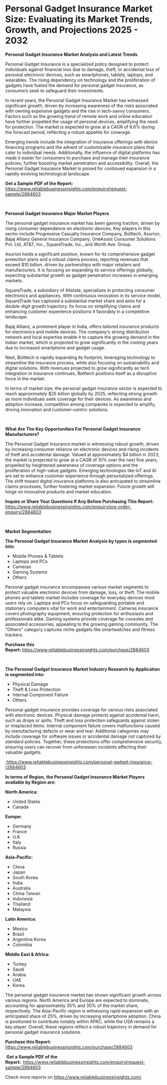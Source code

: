 <p><h1>Personal Gadget Insurance Market Size: Evaluating its Market Trends, Growth, and Projections 2025 - 2032</h1></p><p><strong>Personal Gadget Insurance Market Analysis and Latest Trends</strong></p>
<p><p>Personal Gadget Insurance is a specialized policy designed to protect individuals against financial loss due to damage, theft, or accidental loss of personal electronic devices, such as smartphones, tablets, laptops, and wearables. The rising dependency on technology and the proliferation of gadgets have fueled the demand for personal gadget insurance, as consumers seek to safeguard their investments.</p><p>In recent years, the Personal Gadget Insurance Market has witnessed significant growth, driven by increasing awareness of the risks associated with owning expensive gadgets and the rise in tech-savvy consumers. Factors such as the growing trend of remote work and online education have further propelled the usage of personal devices, amplifying the need for protection. The market is expected to grow at a CAGR of 6.6% during the forecast period, reflecting a robust appetite for coverage.</p><p>Emerging trends include the integration of insurance offerings with device financing programs and the advent of customizable insurance plans that cater to individual needs. Additionally, the influence of digital platforms has made it easier for consumers to purchase and manage their insurance policies, further boosting market penetration and accessibility. Overall, the Personal Gadget Insurance Market is poised for continued expansion in a rapidly evolving technological landscape.</p></p>
<p><strong>Get a Sample PDF of the Report:&nbsp;</strong> <a href="https://www.reliablebusinessinsights.com/enquiry/request-sample/2884603?utm_campaign=3000&utm_medium=2&utm_source=Github&utm_content=ia&utm_term=13032025&utm_id=personal-gadget-insurance">https://www.reliablebusinessinsights.com/enquiry/request-sample/2884603</a></p>
<p>&nbsp;</p>
<p><strong>Personal Gadget Insurance Major Market Players</strong></p>
<p><p>The personal gadget insurance market has been gaining traction, driven by rising consumer dependence on electronic devices. Key players in this sector include Progressive Casualty Insurance Company, Bolttech, Asurion, Bajaj Allianz General Insurance Company, OneAssist Consumer Solutions Pvt. Ltd, AT&T, Inc., SquareTrade, Inc., and Worth Ave. Group.</p><p>Asurion holds a significant position, known for its comprehensive gadget protection plans and a robust claims process, reporting revenues that exceed $10 billion, driven by partnerships with major retailers and manufacturers. It is focusing on expanding its service offerings globally, expecting substantial growth as gadget penetration increases in emerging markets.</p><p>SquareTrade, a subsidiary of Allstate, specializes in protecting consumer electronics and appliances. With continuous innovation in its service model, SquareTrade has captured a substantial market share and aims for a double-digit growth trajectory. Its focus on simplifying claims and enhancing customer experience positions it favorably in a competitive landscape.</p><p>Bajaj Allianz, a prominent player in India, offers tailored insurance products for electronics and mobile devices. The company's strong distribution network and local expertise enable it to capture the growing demand in the Indian market, which is projected to grow significantly in the coming years due to increased smartphone and gadget usage.</p><p>Next, Bolttech is rapidly expanding its footprint, leveraging technology to streamline the insurance process, while also focusing on sustainability and digital solutions. With revenues projected to grow significantly as tech integration in insurance continues, Bolttech positions itself as a disruptive force in the market.</p><p>In terms of market size, the personal gadget insurance sector is expected to reach approximately $25 billion globally by 2025, reflecting strong growth as more individuals seek coverage for their devices. As awareness and adoption increase, competition among companies is expected to amplify, driving innovation and customer-centric solutions.</p></p>
<p>&nbsp;</p>
<p><strong>What Are The Key Opportunities For Personal Gadget Insurance Manufacturers?</strong></p>
<p><p>The Personal Gadget Insurance market is witnessing robust growth, driven by increasing consumer reliance on electronic devices and rising incidents of theft and accidental damage. Valued at approximately $4 billion in 2023, the market is projected to grow at a CAGR of 10% over the next five years, propelled by heightened awareness of coverage options and the proliferation of high-value gadgets. Emerging technologies like IoT and AI are set to enhance customer experience through personalized offerings. The shift toward digital insurance platforms is also anticipated to streamline claims processes, further fostering market expansion. Future growth will hinge on innovative products and market education.</p></p>
<p><strong>Inquire or Share Your Questions If Any Before Purchasing This Report:</strong> <a href="https://www.reliablebusinessinsights.com/enquiry/pre-order-enquiry/2884603?utm_campaign=3000&utm_medium=2&utm_source=Github&utm_content=ia&utm_term=13032025&utm_id=personal-gadget-insurance">https://www.reliablebusinessinsights.com/enquiry/pre-order-enquiry/2884603</a></p>
<p>&nbsp;</p>
<p><strong>Market Segmentation</strong></p>
<p><strong>The Personal Gadget Insurance Market Analysis by types is segmented into:</strong></p>
<p><ul><li>Mobile Phones & Tablets</li><li>Laptops and PCs</li><li>Cameras</li><li>Gaming Systems</li><li>Others</li></ul></p>
<p><p>Personal gadget insurance encompasses various market segments to protect valuable electronic devices from damage, loss, or theft. The mobile phones and tablets market includes coverage for everyday devices most users rely on. Laptops and PCs focus on safeguarding portable and stationary computers vital for work and entertainment. Cameras insurance covers photography equipment, ensuring protection for enthusiasts and professionals alike. Gaming systems provide coverage for consoles and associated accessories, appealing to the growing gaming community. The "Others" category captures niche gadgets like smartwatches and fitness trackers.</p></p>
<p><strong>Purchase this Report:&nbsp;</strong><a href="https://www.reliablebusinessinsights.com/purchase/2884603?utm_campaign=3000&utm_medium=2&utm_source=Github&utm_content=ia&utm_term=13032025&utm_id=personal-gadget-insurance">https://www.reliablebusinessinsights.com/purchase/2884603</a></p>
<p>&nbsp;</p>
<p><strong>The Personal Gadget Insurance Market Industry Research by Application is segmented into:</strong></p>
<p><ul><li>Physical Damage</li><li>Theft & Loss Protection</li><li>lnternal Component Failure</li><li>Others</li></ul></p>
<p><p>Personal gadget insurance provides coverage for various risks associated with electronic devices. Physical damage protects against accidental harm, such as drops or spills. Theft and loss protection safeguards against stolen or misplaced items. Internal component failure covers malfunctions caused by manufacturing defects or wear and tear. Additional categories may include coverage for software issues or accidental damage not captured by standard policies. Together, these protections offer comprehensive security, ensuring users can recover from unforeseen incidents affecting their valuable gadgets.</p></p>
<p><a href="https://www.reliablebusinessinsights.com/personal-gadget-insurance-r2884603?utm_campaign=3000&utm_medium=2&utm_source=Github&utm_content=ia&utm_term=13032025&utm_id=personal-gadget-insurance">&nbsp;https://www.reliablebusinessinsights.com/personal-gadget-insurance-r2884603</a></p>
<p><strong>In terms of Region, the Personal Gadget Insurance Market Players available by Region are:</strong></p>
<p>
    <p> <strong> North America: </strong>
        <ul>
            <li>United States</li>
            <li>Canada</li>
        </ul>
        </p> 
    <p> <strong> Europe: </strong>
        <ul>
            <li>Germany</li>
            <li>France</li>
            <li>U.K.</li>
            <li>Italy</li>
            <li>Russia</li>
        </ul>
        </p> 
    <p> <strong> Asia-Pacific: </strong>
        <ul>
            <li>China</li>
            <li>Japan</li>
            <li>South Korea</li>
            <li>India</li>
            <li>Australia</li>
            <li>China Taiwan</li>
            <li>Indonesia</li>
            <li>Thailand</li>
            <li>Malaysia</li>
        </ul>
        </p> 
    <p> <strong> Latin America: </strong>
        <ul>
            <li>Mexico</li>
            <li>Brazil</li>
            <li>Argentina Korea</li>
            <li>Colombia</li>
        </ul>
        </p> 
    <p> <strong> Middle East & Africa: </strong>
        <ul>
            <li>Turkey</li>
            <li>Saudi</li>
            <li>Arabia</li>
            <li>UAE</li>
            <li>Korea</li>
        </ul>
    </p>
    </p>
<p><p>The personal gadget insurance market has shown significant growth across various regions. North America and Europe are expected to dominate, accounting for approximately 35% and 30% of the market share, respectively. The Asia-Pacific region is witnessing rapid expansion with an anticipated share of 25%, driven by increasing smartphone adoption. China is positioned to contribute notably within APAC, while the USA remains a key player. Overall, these regions reflect a robust trajectory in demand for personal gadget insurance solutions.</p></p>
<p><strong>Purchase this Report: </strong><a href="https://www.reliablebusinessinsights.com/purchase/2884603?utm_campaign=3000&utm_medium=2&utm_source=Github&utm_content=ia&utm_term=13032025&utm_id=personal-gadget-insurance">https://www.reliablebusinessinsights.com/purchase/2884603</a></p>
<p>&nbsp;<strong>Get a Sample PDF of the Report:&nbsp;&nbsp;</strong><a href="https://www.reliablebusinessinsights.com/enquiry/request-sample/2884603?utm_campaign=3000&utm_medium=2&utm_source=Github&utm_content=ia&utm_term=13032025&utm_id=personal-gadget-insurance">https://www.reliablebusinessinsights.com/enquiry/request-sample/2884603</a></p>
<p><strong></strong></p>
<p>Check more reports on <a href="https://www.reliablebusinessinsights.com/?utm_campaign=3000&utm_medium=2&utm_source=Github&utm_content=ia&utm_term=13032025&utm_id=personal-gadget-insurance">https://www.reliablebusinessinsights.com/</a></p>